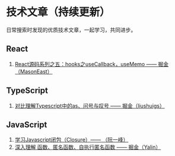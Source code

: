 # 技术文章（持续更新）

日常搜索时发现的优质技术文章，一起学习，共同进步。

## React

1. [React源码系列之五：hooks之useCallback，useMemo —— 掘金（MasonEast）](https://juejin.cn/post/6992107492364943368)

## TypeScript

1. [对比理解Typescript中的as、问号与叹号 —— 掘金（liushuigs）](https://juejin.cn/post/6844904068951834632)

## JavaScript

1. [学习Javascript闭包（Closure）—— （阮一峰）](https://www.ruanyifeng.com/blog/2009/08/)
2. [深入理解 函数、匿名函数、自执行匿名函数 —— 掘金（Yalin）](https://juejin.cn/post/6844903603254067207#heading-4)
